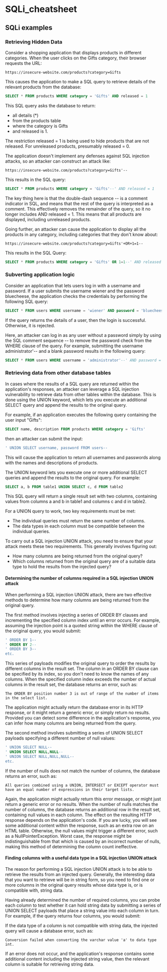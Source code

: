 # SQLi_cheatsheet

## SQLi examples

### Retrieving Hidden Data

<p>Consider a shopping application that displays products in different categories. When the user clicks on the Gifts category, their browser requests the URL:</p>

````url
https://insecure-website.com/products?category=Gifts
````

<p>This causes the application to make a SQL query to retrieve details of the relevant products from the database:</p>

````sql
SELECT * FROM products WHERE category = 'Gifts' AND released = 1
````
<p>This SQL query asks the database to return:</p>

- all details (*)
- from the products table
- where the category is Gifts
- and released is 1.

<p> The restriction released = 1 is being used to hide products that are not released. For unreleased products, presumably released = 0.</p>

<p>The application doesn't implement any defenses against SQL injection attacks, so an attacker can construct an attack like:</p>

````url
https://insecure-website.com/products?category=Gifts'--
````

<p>This results in the SQL query:</p>

````sql
SELECT * FROM products WHERE category = 'Gifts'--' AND released = 1
````

<p>The key thing here is that the double-dash sequence -- is a comment indicator in SQL, and means that the rest of the query is interpreted as a comment. This effectively removes the remainder of the query, so it no longer includes AND released = 1. This means that all products are displayed, including unreleased products.</p>

<p>Going further, an attacker can cause the application to display all the products in any category, including categories that they don't know about:
</p>

````url
https://insecure-website.com/products?category=Gifts'+OR+1=1--
````

<p>This results in the SQL Query:</p>

````sql
SELECT * FROM products WHERE category = 'Gifts' OR 1=1--' AND released = 1
````

### Subverting application logic

<p>Consider an application that lets users log in with a username and password. If a user submits the username wiener and the password bluecheese, the application checks the credentials by performing the following SQL query:</p>

````sql
SELECT * FROM users WHERE username = 'wiener' AND password = 'bluecheese'
````

<p>If the query returns the details of a user, then the login is successful. Otherwise, it is rejected.

Here, an attacker can log in as any user without a password simply by using the SQL comment sequence -- to remove the password check from the WHERE clause of the query. For example, submitting the username administrator'-- and a blank password results in the following query:</p>

````sql
SELECT * FROM users WHERE username = 'administrator'--' AND password = ''
````


### Retrieving data from other database tables

<p>In cases where the results of a SQL query are returned within the application's responses, an attacker can leverage a SQL injection vulnerability to retrieve data from other tables within the database. This is done using the UNION keyword, which lets you execute an additional SELECT query and append the results to the original query.

For example, if an application executes the following query containing the user input "Gifts":</p>

````sql
SELECT name, description FROM products WHERE category = 'Gifts'
````

<p>then an attacker can submit the input:</p>

```sql
' UNION SELECT username, password FROM users--
````

<p>This will cause the application to return all usernames and passwords along with the names and descriptions of products.</p>

<p>The UNION keyword lets you execute one or more additional SELECT queries and append the results to the original query. For example:</p>


````sql
SELECT a, b FROM table1 UNION SELECT c, d FROM table2
````

<p>This SQL query will return a single result set with two columns, containing values from columns a and b in table1 and columns c and d in table2.

For a UNION query to work, two key requirements must be met:</p>

- The individual queries must return the same number of columns.
- The data types in each column must be compatible between the individual queries.


<p> To carry out a SQL injection UNION attack, you need to ensure that your attack meets these two requirements. This generally involves figuring out:</p>

- How many columns are being returned from the original query?
- Which columns returned from the original query are of a suitable data type to hold the results from the injected query?



#### Determining the number of columns required in a SQL injection UNION attack

<p>When performing a SQL injection UNION attack, there are two effective methods to determine how many columns are being returned from the original query.</p>

<p>The first method involves injecting a series of ORDER BY clauses and incrementing the specified column index until an error occurs. For example, assuming the injection point is a quoted string within the WHERE clause of the original query, you would submit:</p>

````sql
' ORDER BY 1--
' ORDER BY 2--
' ORDER BY 3--
etc.
````


<p>This series of payloads modifies the original query to order the results by different columns in the result set. The column in an ORDER BY clause can be specified by its index, so you don't need to know the names of any columns. When the specified column index exceeds the number of actual columns in the result set, the database returns an error, such as:</p>

````
The ORDER BY position number 3 is out of range of the number of items in the select list.
````
<p>
The application might actually return the database error in its HTTP response, or it might return a generic error, or simply return no results. Provided you can detect some difference in the application's response, you can infer how many columns are being returned from the query.</p>

<p>The second method involves submitting a series of UNION SELECT payloads specifying a different number of null values:</p>

````sql
' UNION SELECT NULL--
' UNION SELECT NULL,NULL--
' UNION SELECT NULL,NULL,NULL--
etc.
````

<p>If the number of nulls does not match the number of columns, the database returns an error, such as:</p>

````
All queries combined using a UNION, INTERSECT or EXCEPT operator must have an equal number of expressions in their target lists.
````

<p>Again, the application might actually return this error message, or might just return a generic error or no results. When the number of nulls matches the number of columns, the database returns an additional row in the result set, containing null values in each column. The effect on the resulting HTTP response depends on the application's code. If you are lucky, you will see some additional content within the response, such as an extra row on an HTML table. Otherwise, the null values might trigger a different error, such as a NullPointerException. Worst case, the response might be indistinguishable from that which is caused by an incorrect number of nulls, making this method of determining the column count ineffective.</p>

#### Finding columns with a useful data type in a SQL injection UNION attack

<p>The reason for performing a SQL injection UNION attack is to be able to retrieve the results from an injected query. Generally, the interesting data that you want to retrieve will be in string form, so you need to find one or more columns in the original query results whose data type is, or is compatible with, string data.

Having already determined the number of required columns, you can probe each column to test whether it can hold string data by submitting a series of UNION SELECT payloads that place a string value into each column in turn. For example, if the query returns four columns, you would submit:</p>

<p>If the data type of a column is not compatible with string data, the injected query will cause a database error, such as:</p>

````
Conversion failed when converting the varchar value 'a' to data type int.
````
<p>If an error does not occur, and the application's response contains some additional content including the injected string value, then the relevant column is suitable for retrieving string data.</p>





